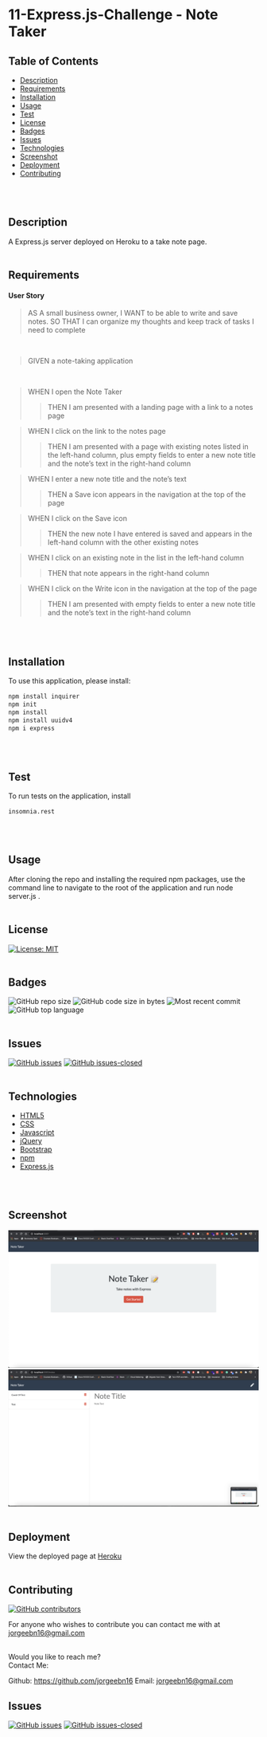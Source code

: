 # 11-Express.js-Challenge - Note Taker


## Table of Contents

* [Description](#Description)
* [Requirements](#Requirements)
* [Installation](#Installation)
* [Usage](#Usage)
* [Test](#Test)
* [License](#License)
* [Badges](#Badges)
* [Issues](#Issues)
* [Technologies](#Technologies)
* [Screenshot](#screenshot)
* [Deployment](#deployment)
* [Contributing](#Contributing)
</br>
</br>

## Description
A Express.js server deployed on Heroku to a take note page.
<br>
<br>

## Requirements
#### User Story
>AS A small business owner, I WANT to be able to write and save notes. SO THAT I can organize my thoughts and keep track of tasks I need to complete
<br>

>GIVEN a note-taking application
<br>

>WHEN I open the Note Taker<br>
>>THEN I am presented with a landing page with a link to a notes page<br>

>WHEN I click on the link to the notes page<br>
>>THEN I am presented with a page with existing notes listed in the left-hand column, plus empty fields to enter a new note title and the note’s text in the right-hand column<br>

>WHEN I enter a new note title and the note’s text<br>
>>THEN a Save icon appears in the navigation at the top of the page<br>

>WHEN I click on the Save icon<br>
>>THEN the new note I have entered is saved and appears in the left-hand column with the other existing notes<br>

>WHEN I click on an existing note in the list in the left-hand column<br>
>>THEN that note appears in the right-hand column<br>

>WHEN I click on the Write icon in the navigation at the top of the page<br>
>>THEN I am presented with empty fields to enter a new note title and the note’s text in the right-hand column<br>

<br>
<br>

## Installation
To use this application, please install: 
```
npm install inquirer
npm init
npm install
npm install uuidv4
npm i express
```

<br/>
<br/>

## Test
To run tests on the application, install
```
insomnia.rest
```

<br/>
<br/>

## Usage
After cloning the repo and installing the required npm packages, use the command line to navigate to the root of the application and run node server.js .
<br/>
<br/>

## License 
[![License: MIT](https://img.shields.io/badge/License-MIT-yellow.svg)](https://opensource.org/licenses/MIT)
</br>
</br>

## Badges
![GitHub repo size](https://img.shields.io/github/repo-size/jorgeebn16/10-Object-Oriented-Programming-Challenge)
![GitHub code size in bytes](https://img.shields.io/github/languages/code-size/jorgeebn16/10-Object-Oriented-Programming-Challenge)
![Most recent commit](https://img.shields.io/github/last-commit/jorgeebn16/10-Object-Oriented-Programming-Challenge)
![GitHub top language](https://img.shields.io/github/languages/top/jorgeebn16/10-Object-Oriented-Programming-Challenge)
</br>
</br>

## Issues
[![GitHub issues](https://img.shields.io/github/issues/jorgeebn16/10-Object-Oriented-Programming-Challenge.svg)](https://GitHub.com/jorgeebn16/10-Object-Oriented-Programming-Challenge/issues/)
[![GitHub issues-closed](https://img.shields.io/github/issues-closed/jorgeebn16/10-Object-Oriented-Programming-Challenge.svg)](https://GitHub.com/jorgeebn16/10-Object-Oriented-Programming-Challenge/issues?q=is%3Aissue+is%3Aclosed)
</br>
</br>

## Technologies
* [HTML5](https://developer.mozilla.org/en-US/docs/Web/Guide/HTML/HTML5)
* [CSS](https://developer.mozilla.org/en-US/docs/Web/CSS)
* [Javascript](https://developer.mozilla.org/en-US/docs/Web/JavaScript)
* [jQuery](https://jquery.com/)
* [Bootstrap](https://getbootstrap.com/)
* [npm](https://www.npmjs.com/)
* [Express.js](https://expressjs.com/)
<br/>
<br/>

## Screenshot
![Application Preview](./screenshot.png)
![Application Preview](./screenshot1.png)
</br>
</br>

## Deployment
View the deployed page at [Heroku](https://jorgeebn16-notetaker.herokuapp.com/)
</br>
</br>

## Contributing
[![GitHub contributors](https://img.shields.io/github/contributors/jorgeebn16/11-Express.js-Challenge.svg)](https://GitHub.com/Naereen/jorgeebn16/11-Express.js-Challenge/graphs/contributors/)

For anyone who wishes to contribute you can contact me with at jorgeebn16@gmail.com
</br>
</br>

Would you like to reach me?
</br>
Contact Me:

Github: https://github.com/jorgeebn16
Email: jorgeebn16@gmail.com


## Issues
[![GitHub issues](https://img.shields.io/github/issues/jorgeebn16/11-Express.js-Challenge.svg)](https://GitHub.com/jorgeebn16/11-Express.js-Challenge/issues/)
[![GitHub issues-closed](https://img.shields.io/github/issues-closed/jorgeebn16/11-Express.js-Challenge.svg)](https://GitHub.com/jorgeebn16/11-Express.js-Challenge/issues?q=is%3Aissue+is%3Aclosed)

